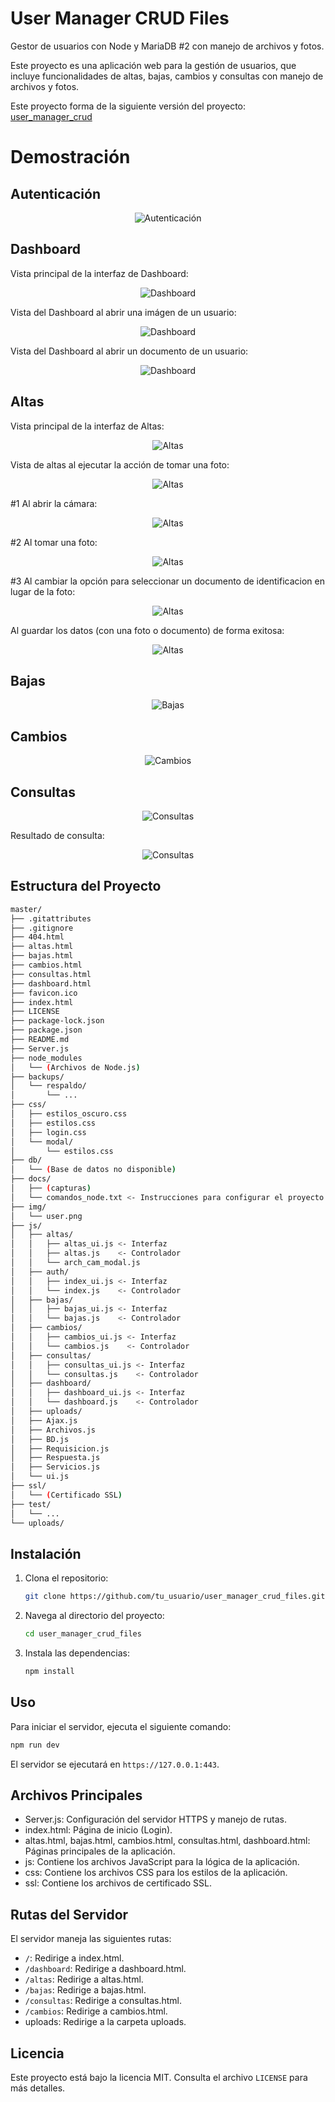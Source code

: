 # User Manager CRUD Files
 Gestor de usuarios con Node y MariaDB #2 con manejo de archivos y fotos.

Este proyecto es una aplicación web para la gestión de usuarios, que incluye funcionalidades de altas, bajas, cambios y consultas con manejo de archivos y fotos.

Este proyecto forma de la siguiente versión del proyecto: [user_manager_crud](https://github.com/AdrianBL1/user_manager_crud)

# Demostración

## Autenticación

<div align="center">
    <img src="/docs/capturas/auth.jpeg" alt="Autenticación">
</div>

## Dashboard

Vista principal de la interfaz de Dashboard:
<div align="center">
    <img src="/docs/capturas/dashboard.jpg" alt="Dashboard">
</div>

Vista del Dashboard al abrir una imágen de un usuario:
<div align="center">
    <img src="/docs/capturas/dashboard_foto.jpg" alt="Dashboard">
</div>

Vista del Dashboard al abrir un documento de un usuario:
<div align="center">
    <img src="/docs/capturas/dashboard_docs.jpeg" alt="Dashboard">
</div>

## Altas

Vista principal de la interfaz de Altas:
<div align="center">
    <img src="/docs/capturas/altas.jpeg" alt="Altas">
</div>

Vista de altas al ejecutar la acción de tomar una foto:
<div align="center">
    <img src="/docs/capturas/altas_foto.jpeg" alt="Altas">
</div>

#1 Al abrir la cámara:
<div align="center">
    <img src="/docs/capturas/altas_foto_cap.jpg" alt="Altas">
</div>

#2 Al tomar una foto:
<div align="center">
    <img src="/docs/capturas/altas_foto_cap_2.jpg" alt="Altas">
</div>

#3 Al cambiar la opción para seleccionar un documento de identificacion en lugar de la foto:
<div align="center">
    <img src="/docs/capturas/altas_docs.jpeg" alt="Altas">
</div>

Al guardar los datos (con una foto o documento) de forma exitosa:
<div align="center">
    <img src="/docs/capturas/altas_exito.jpeg" alt="Altas">
</div>

## Bajas

<div align="center">
    <img src="/docs/capturas/bajas.jpeg" alt="Bajas">
</div>

## Cambios

<div align="center">
    <img src="/docs/capturas/cambios.jpeg" alt="Cambios">
</div>

## Consultas

<div align="center">
    <img src="/docs/capturas/consultas.jpeg" alt="Consultas">
</div>

Resultado de consulta:
<div align="center">
    <img src="/docs/capturas/consultas_2.jpeg" alt="Consultas">
</div>

## Estructura del Proyecto
```bash
master/
├── .gitattributes
├── .gitignore
├── 404.html
├── altas.html
├── bajas.html
├── cambios.html
├── consultas.html
├── dashboard.html
├── favicon.ico
├── index.html
├── LICENSE
├── package-lock.json
├── package.json
├── README.md
├── Server.js
├── node_modules
│   └── (Archivos de Node.js)
├── backups/
│   └── respaldo/
│       └── ...
├── css/
│   ├── estilos_oscuro.css
│   ├── estilos.css
│   ├── login.css
│   └── modal/
│       └── estilos.css
├── db/
│   └── (Base de datos no disponible)
├── docs/
│   ├── (capturas)
│   └── comandos_node.txt <- Instrucciones para configurar el proyecto
├── img/
│   └── user.png
├── js/
│   ├── altas/
│   │   ├── altas_ui.js <- Interfaz
│   │   ├── altas.js    <- Controlador
│   │   └── arch_cam_modal.js
│   ├── auth/
│   │   ├── index_ui.js <- Interfaz
│   │   └── index.js    <- Controlador
│   ├── bajas/
│   │   ├── bajas_ui.js <- Interfaz
│   │   └── bajas.js    <- Controlador
│   ├── cambios/
│   │   ├── cambios_ui.js <- Interfaz
│   │   └── cambios.js    <- Controlador
│   ├── consultas/
│   │   ├── consultas_ui.js <- Interfaz
│   │   └── consultas.js    <- Controlador
│   ├── dashboard/
│   │   ├── dashboard_ui.js <- Interfaz
│   │   └── dashboard.js    <- Controlador
│   ├── uploads/
│   ├── Ajax.js
│   ├── Archivos.js
│   ├── BD.js
│   ├── Requisicion.js
│   ├── Respuesta.js
│   ├── Servicios.js
│   └── ui.js
├── ssl/
│   └── (Certificado SSL)
├── test/
│   └── ...
└── uploads/
```

## Instalación

1. Clona el repositorio:
    ```sh
    git clone https://github.com/tu_usuario/user_manager_crud_files.git
    ```

2. Navega al directorio del proyecto:
    ```sh
    cd user_manager_crud_files
    ```

3. Instala las dependencias:
    ```sh
    npm install
    ```

## Uso

Para iniciar el servidor, ejecuta el siguiente comando:
```sh
npm run dev
```

El servidor se ejecutará en `https://127.0.0.1:443`.

## Archivos Principales

- Server.js: Configuración del servidor HTTPS y manejo de rutas.
- index.html: Página de inicio (Login).
- altas.html, bajas.html, cambios.html, consultas.html, dashboard.html: Páginas principales de la aplicación.
- js: Contiene los archivos JavaScript para la lógica de la aplicación.
- css: Contiene los archivos CSS para los estilos de la aplicación.
- ssl: Contiene los archivos de certificado SSL.

## Rutas del Servidor

El servidor maneja las siguientes rutas:

- `/`: Redirige a index.html.
- `/dashboard`: Redirige a dashboard.html.
- `/altas`: Redirige a altas.html.
- `/bajas`: Redirige a bajas.html.
- `/consultas`: Redirige a consultas.html.
- `/cambios`: Redirige a cambios.html.
- uploads: Redirige a la carpeta uploads.

## Licencia

Este proyecto está bajo la licencia MIT. Consulta el archivo `LICENSE` para más detalles.